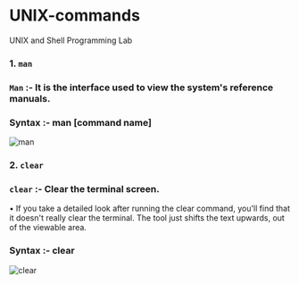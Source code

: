 # UNIX-commands
UNIX and Shell  Programming Lab


### 1.  `man`

   ###    `Man` :- It is the interface used to view the system's reference manuals.
          
   ### Syntax :- man [command name]
     
 ![man](https://user-images.githubusercontent.com/90957128/157859321-2db7604d-cdaf-4c75-8ee8-69fea131f3fc.png)


### 2.  `clear`

   ###   `clear` :- Clear the terminal screen.

   • If you take a detailed look after running the clear command, you'll find that it doesn't really clear the terminal. The tool just shifts the text upwards, out      of the viewable area.
   
   ### Syntax :- clear

   ![clear](https://user-images.githubusercontent.com/90957128/157861334-efaa9e1a-9358-4de4-a32e-b00005a1e956.png)
   
   
